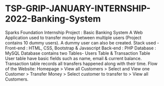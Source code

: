 # TSP-GRIP-JANUARY-INTERNSHIP-2022-Banking-System
Sparks Foundation Internship Project : Basic Banking System A Web Application used to transfer money between multiple users (Project contains 10 dummy users). A dummy user can also be created.  Stack used - Front-end : HTML, CSS, Bootstrap &amp; Javascript Back-end : PHP Database : MySQL  Database contains two Tables- Users Table &amp; Transaction Table  User table have basic fields such as name, email &amp; current balance.  Transaction table records all transfers happened along with their time.  Flow of the Website: Homepage > View all Customers > Select and View one Customer > Transfer Money > Select customer to transfer to > View all Customers.
